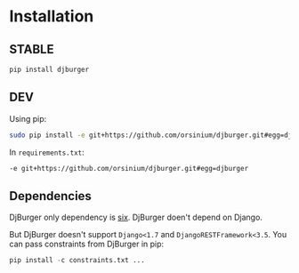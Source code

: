 # Installation

## STABLE

```bash
pip install djburger
```

## DEV

Using pip:

```bash
sudo pip install -e git+https://github.com/orsinium/djburger.git#egg=djburger
```

In `requirements.txt`:

```bash
-e git+https://github.com/orsinium/djburger.git#egg=djburger
```

## Dependencies

DjBurger only dependency is [six](https://github.com/benjaminp/six). DjBurger doen't depend on Django.

But DjBurger doesn't support `Django<1.7` and `DjangoRESTFramework<3.5`. You can pass constraints from DjBurger in pip:

```python
pip install -c constraints.txt ...
```
